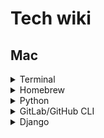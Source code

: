 # Tech wiki

## Mac

<details><summary>Terminal</summary>
<p>

#### Create zshrc

> touch ~/.zshrc

> open ~/.zshrc -a Xcode

> source ~/.zshrc

#### To customise terminal, add in zshrc

> export PS1='sd@tracklib $ '
  
> parse_git_branch() {
git branch 2> /dev/null | sed -e '/^[^*]/d' -e 's/* \(.*\)/ (\1)/'
}

> setopt PROMPT_SUBST
PROMPT='% sd@tracklib%{%F{green}%}$(parse_git_branch)%{%F{none}%} $ '


</p>
</details>

<details><summary>Homebrew</summary>
<p>

#### Install homebrew from terminal

> ruby -e "$(curl -fsSL https://raw.githubusercontent.com/Homebrew/install/master/install)"

#### Install tree

> brew install tree

</p>
</details>

<details><summary>Python</summary>
<p>

#### Set python3 global, open zshrc

> open ~/.zshrc -a Xcode

and add

> alias pip=/opt/homebrew/bin/pip3

> alias python=/opt/homebrew/bin/python3

</p>
</details>

<details><summary>GitLab/GitHub CLI</summary>
<p>

- [ ] https://docs.gitlab.com/ee/gitlab-basics/start-using-git.html

> brew install gh

> brew install git
  
#### Git GUI
  
> brew install git-gui
  
> gitk
  
> brew install git-cola
  
> git-cola

#### Login (for github not gitlab)

> gh auth login

#### Create project

> cd <project_dir>

##### @ SSH

> git clone git@gitlab.<company_name>.com:saurav/<repo_name>.git

##### @ HTTPS

> git clone https://github.com/sauravdwivedi/<repo_name>.git
  
##### @ CLI
  
> gh repo clone sauravdwivedi/<repo_name>
  
#### Go to repository directory

> cd <repo_name>

#### Initialise connection between project dir and git repository (redundant)

> git init

#### Add remote that tells Git where to push or pull from

> git remote add origin git@github.com:sauravdwivedi/test.git
  
#### Check origin

> git remote -v

#### Download the latest changes in the project from origin repo (<_remote> = origin)

> git pull <_remote> <name_of_branch> # here branch refers to origin branch, from where to pull!

> git pull

#### Create a branch

> git checkout -b <name_of_branch>

#### Switch to a branch

> git checkout <name_of_branch>
  
#### Check current branch
  
> git branch

#### Work on project, make changes (e.g. load <project_dir> in PyCharm)

#### If you want to UNDO all changes in project, use

> git restore .

#### View differences

> git diff

#### View the files that have changes

> git status

#### Add local changes to staging

> git add <filename_OR_folder_name>

#### stage all files in the current directory and subdirectory

> git add .

#### Confirm that the files have been added to staging

> git status

#### Commit the staged files

> git commit -m "Add via CLI"

#### Send changes to Git (<_remote> = origin)

> git push <_remote> <name_of_branch>

#### Merge a branch with default branch

> git checkout <default_branch>

> git merge <feature_branch>
  
#### Delete feature branch

> git branch -d <feature_branch>
  
#### Delete local repo after repo update
  
> cd ..

> sudo rm -r <repo_name>

</p>
</details>

<details><summary>Django</summary>
<p>

- [ ] https://edu.anarcho-copy.org/Programming%20Languages/Python/Python%20CheatSheet/beginners_python_cheat_sheet_pcc_django.pdf

- [ ] https://youtu.be/rHux0gMZ3Eg

- [ ] https://youtu.be/c708Nf0cHrs

#### Architecture

- [ ] In django, Model is models.py, Controller is views.py and View is called Templates in analogy to MVC architecture.

#### Create virtual env

> python -m venv <env_name>

> source <env_name>/bin/activate

#### Create project

> django-admin startproject <project_name> .

#### Create database

> python manage.py migrate

#### View project

> python manage.py runserver <port>

> http://127.0.0.1:8000/admin/

#### Create new app

> python manage.py startapp <app_name>

#### Update app

> cd <app_name>

> open -a Xcode models.py

#### Add app to project

> cd ..

> cd <project_name>

> open -a Xcode settings.py

> add '<app_name>'

#### Migrate updates to database

> cd ..

> python manage.py makemigrations <app_name>

> python manage.py migrate

#### Create a superuser

> python manage.py createsuperuser

#### Register a model with the admin site

> cd <app_name>

> open -a Xcode admin.py

> add 'from .models import <model_name>' and 'admin.site.register(<model_name>)'

</p>
</details>
